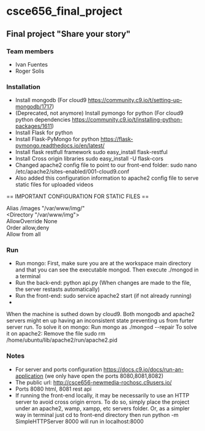 # csce656_final_project

## Final project "Share your story"

### Team members

- Ivan Fuentes
- Roger Solis


### Installation

- Install mongodb (For cloud9 https://community.c9.io/t/setting-up-mongodb/1717)
- (Deprecated, not anymore) Install pymongo for python (For cloud9 python dependencies https://community.c9.io/t/installing-python-packages/1611)
- Install Flask for python
- Install Flask-PyMongo for python https://flask-pymongo.readthedocs.io/en/latest/
- Install flask restfull framework sudo easy_install flask-restful
- Install Cross origin libraries sudo easy_install -U flask-cors
- Changed apache2 config file to point to our front-end folder: sudo nano /etc/apache2/sites-enabled/001-cloud9.conf
- Also added this configuration information to apache2 config file to serve static files for uploaded videos

== IMPORTANT CONFIGURATION FOR STATIC FILES ==

Alias /images "/var/www/img/"  
<Directory "/var/www/img">  
AllowOverride None  
Order allow,deny  
Allow from all  
</Directory>

### Run

- Run mongo: First, make sure you are at the workspace main directory and that you can see the executable mongod. Then execute ./mongod in a terminal
- Run the back-end: python api.py (When changes are made to the file, the server restasts automatically)
- Run the front-end: sudo service apache2 start (if not already running)
-

When the machine is suthed down by cloud9. Both mongodb and apache2 servers might en up having an inconsistent state preventing us from furter server run.
To solve it on mongo: Run mongo as ./mongod --repair
To solve it on apache2: Remove the file sudo rm /home/ubuntu/lib/apache2/run/apache2.pid

### Notes

- For server and ports configuration https://docs.c9.io/docs/run-an-application (we only have open the ports 8080,8081,8082)
- The public url: http://csce656-newmedia-rochosc.c9users.io/
- Ports 8080 html, 8081 rest api
- If running the front-end locally, it may be necessarily to use an HTTP server to avoid cross origin errors.
  To do so, simply place the project under an apache2, wamp, xampp, etc servers folder.
  Or, as a simpler way in terminal just cd to front-end directory then run
  python -m SimpleHTTPServer 8000
  will run in localhost:8000
